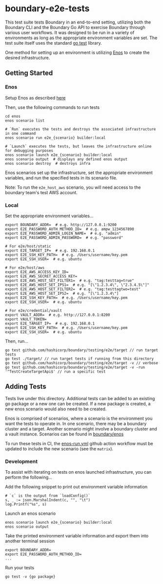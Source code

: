 # boundary-e2e-tests

This test suite tests Boundary in an end-to-end setting, utilizing both the Boundary CLI and the
Boundary Go API to exercise Boundary through various user workflows. It was designed to be run in a
variety of environments as long as the appropriate environment variables are set. The test suite
itself uses the standard [go test](https://pkg.go.dev/testing) library.

One method for setting up an environment is utilizing [Enos](https://github.com/hashicorp/Enos-Docs)
to create the desired infrastructure.

## Getting Started
### Enos
Setup Enos as described [here](../../../enos/README.md)

Then, use the following commands to run tests
```shell
cd enos
enos scenario list

# `Run` executes the tests and destroys the associated infrastructure in one command
enos scenario run e2e_{scenario} builder:local

# `Launch` executes the tests, but leaves the infrastructure online for debugging purposes
enos scenario launch e2e_{scenario} builder:local
enos scenario output  # displays any defined enos output
enos scenario destroy  # destroys infra
```

Enos scenarios set up the infrastructure, set the appropriate environment variables, and run the
specified tests in its scenario file.

Note: To run the `e2e_host_aws` scenario, you will need access to the boundary team's test AWS
account.

### Local
Set the appropriate environment variables...
```shell
export BOUNDARY_ADDR=  # e.g. http://127.0.0.1:9200
export E2E_PASSWORD_AUTH_METHOD_ID=  # e.g. ampw_1234567890
export E2E_PASSWORD_ADMIN_LOGIN_NAME=  # e.g. "admin"
export E2E_PASSWORD_ADMIN_PASSWORD=  # e.g. "password"

# For e2e/host/static
export E2E_TARGET_IP=  # e.g. 192.168.0.1
export E2E_SSH_KEY_PATH=  # e.g. /Users/username/key.pem
export E2E_SSH_USER=  # e.g. ubuntu

# For e2e/host/aws
export E2E_AWS_ACCESS_KEY_ID=
export E2E_AWS_SECRET_ACCESS_KEY=
export E2E_AWS_HOST_SET_FILTER1=  # e.g. "tag:testtag=true"
export E2E_AWS_HOST_SET_IPS1=  # e.g. "[\"1.2.3.4\", \"2.3.4.5\"]"
export E2E_AWS_HOST_SET_FILTER2=  # e.g. "tag:testtagtwo=test"
export E2E_AWS_HOST_SET_IPS2=  # e.g. "[\"1.2.3.4\"]
export E2E_SSH_KEY_PATH=  # e.g. /Users/username/key.pem
export E2E_SSH_USER=  # e.g. ubuntu

# For e2e/credential/vault
export VAULT_ADDR=  # e.g. http://127.0.0.1:8200
export VAULT_TOKEN=
export E2E_TARGET_IP=  # e.g. 192.168.0.1
export E2E_SSH_KEY_PATH=  # e.g. /Users/username/key.pem
export E2E_SSH_USER=  # e.g. ubuntu
```

Then, run...
```shell
go test github.com/hashicorp/boundary/testing/e2e/target // run target tests
go test ./target/ // run target tests if running from this directory
go test github.com/hashicorp/boundary/testing/e2e/target -v // verbose
go test github.com/hashicorp/boundary/testing/e2e/target -v -run '^TestCreateTargetApi$' // run a specific test
```

## Adding Tests

Tests live under this directory. Additional tests can be added to an existing go package or a new
one can be created. If a new package is created, a new enos scenario would also need to be created.

Enos is comprised of scenarios, where a scenario is the environment you want the tests to operate
in. In one scenario, there may be a boundary cluster and a target. Another scenario might involve a
boundary cluster and a vault instance. Scenarios can be found in [boundary/enos](../../../enos/)

To run these tests in CI, the [enos-run.yml](../../../.github/workflows/enos-run.yml) github action
workflow must be updated to include the new scenario (see the `matrix`).

### Development
To assist with iterating on tests on enos launched infrastructure, you can perform the following...

Add the following snippet to print out environment variable information
```
# `c` is the output from `loadConfig()`
s, _ := json.MarshalIndent(c, "", "\t")
log.Printf("%s", s)
```
Launch an enos scenario
```
enos scenario launch e2e_{scenario} builder:local
enos scenario output
```
Take the printed environment variable information and export them into another terminal session
```
export BOUNDARY_ADDR=
export E2E_PASSWORD_AUTH_METHOD_ID=
...
```
Run your tests
```
go test -v {go package}
```
